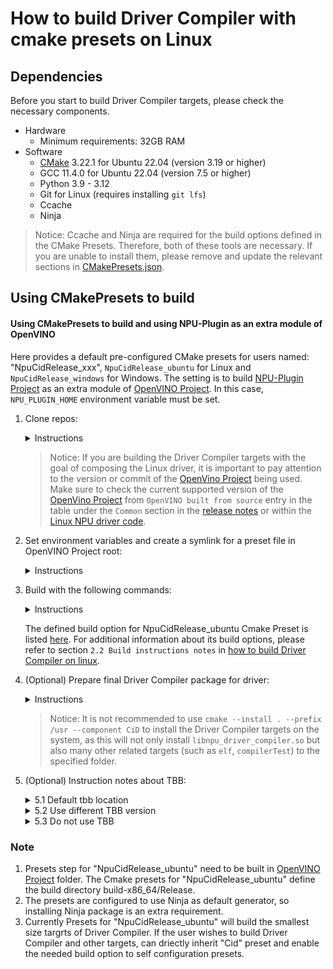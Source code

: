 # How to build Driver Compiler with cmake presets on Linux

## Dependencies

Before you start to build Driver Compiler targets, please check the necessary components. 
- Hardware
    - Minimum requirements: 32GB RAM
- Software
    - [CMake](https://cmake.org/download/) 3.22.1 for Ubuntu 22.04 (version 3.19 or higher)
    - GCC 11.4.0 for Ubuntu 22.04 (version 7.5 or higher)
    - Python 3.9 - 3.12
    - Git for Linux (requires installing `git lfs`)
    - Ccache
    - Ninja

> Notice: Ccache and Ninja are required for the build options defined in the CMake Presets. Therefore, both of these tools are necessary. If you are unable to install them, please remove and update the relevant sections in [CMakePresets.json](../../../CMakePresets.json#L5).

## Using CMakePresets to build

#### Using CMakePresets to build and using NPU-Plugin as an extra module of OpenVINO

Here provides a default pre-configured CMake presets for users named: "NpuCidRelease_xxx", `NpuCidRelease_ubuntu` for Linux and `NpuCidRelease_windows` for Windows. The setting is to build [NPU-Plugin Project] as an extra module of [OpenVINO Project]. In this case, `NPU_PLUGIN_HOME` environment variable must be set.

1. Clone repos:

    <details>
    <summary>Instructions</summary>

    ```sh
        # set the proxy, if required.
        # export  http_proxy=xxxx
        # export  https_proxy=xxxx

        cd /home/useraccount/workspace (Just an example, you could use your own branch/tag/commit.)
        git clone https://github.com/openvinotoolkit/openvino.git 
        cd openvino
        git checkout -b master origin/master (Just an example, you could use your own branch/tag/commit.)
        git submodule update --init --recursive

        cd /home/useraccount/workspace (Just an example, you could use your own branch/tag/commit.)
        git clone https://github.com/openvinotoolkit/npu_plugin.git
        cd npu_plugin
        git checkout -b master origin/master (Just an example, you could use your own branch/tag/commit.)
        git submodule update --init --recursive
    ```
    </details>

    > Notice: If you are building the Driver Compiler targets with the goal of composing the Linux driver, it is important to pay attention to the version or commit of the [OpenVino Project] being used. Make sure to check the current supported version of the [OpenVino Project] from `OpenVINO built from source` entry in the table under the `Common` section in the [release notes](https://github.com/intel/linux-npu-driver/releases/) or within the [Linux NPU driver code](https://github.com/intel/linux-npu-driver/blob/main/compiler/compiler_source.cmake#L20).

2. Set environment variables and create a symlink for a preset file in OpenVINO Project root:

    <details>
    <summary>Instructions</summary>
    
    ```sh
        # set the enviroment variables
        export OPENVINO_HOME=/home/useraccount/workspace/openvino (need change to your own path)
        export NPU_PLUGIN_HOME=/home/useraccount/workspace/npu_plugin (need change to your own path)

        cd $OPENVINO_HOME
        ln -s $NPU_PLUGIN_HOME/CMakePresets.json ./CMakePresets.json
    ```
    </details>

3. Build with the following commands:

    <details>
    <summary>Instructions</summary>
    
    ```sh
        cd $OPENVINO_HOME
        cmake --preset NpuCidRelease_ubuntu
        cd build-x86_64/Release/
        cmake --build ./ --target compilerTest profilingTest vpuxCompilerL0Test loaderTest -j8
    ```
    </details>

    The defined build option for NpuCidRelease_ubuntu Cmake Preset is listed [here](../../../CMakePresets.json#L238). For additional information about its build options, please refer to section `2.2 Build instructions notes` in [how to build Driver Compiler on linux](./how_to_build_driver_compiler_on_linux.md).

4. (Optional) Prepare final Driver Compiler package for driver:

    <details>
    <summary>Instructions</summary>

    All Driver Compiler related targets have now been generated in `$OPENVINO_HOME/bin/intel/Release` folder, where the binary libnpu_driver_compiler.so can be found. The following instructions are provided to pack Driver Compiler related targets to the specified location.

    ```sh
        #install Driver compiler related targets to current path. A `cid` folder will be generated to `$OPENVINO_HOME/build-x86_64/`.
        cd $OPENVINO_HOME/build-x86_64
        cmake --install . --prefix $PWD/ --component CiD


        # or to get a related compressed file. A RELEASE-CiD.tar.gz compressed file will be generated to `$OPENVINO_HOME/build-x86_64/`.
        cpack -D CPACK_COMPONENTS_ALL=CiD -D CPACK_CMAKE_GENERATOR=Ninja -D CPACK_PACKAGE_FILE_NAME="RELEASE" -G "TGZ"
    ```
    </details>

    > Notice: It is not recommended to use `cmake --install . --prefix /usr --component CiD` to install the Driver Compiler targets on the system, as this will not only  install `libnpu_driver_compiler.so` but also many other related targets (such as `elf`, `compilerTest`) to the specified folder.


5. (Optional) Instruction notes about TBB:

    <details>
    <summary>5.1 Default tbb location</summary>

    The [build instructions](../../../CMakePresets.json#L270) uses the `"ENABLE_SYSTEM_TBB": false` option, which means that the TBB library downloaded by [OpenVINO Project] will be used. The download path for this TBB library is `$OPENVINO_HOME/temp/tbb`. Within the downloaded TBB folder, `$OPENVINO_HOME/temp/tbb/lib/libtbb.so.12` and `$OPENVINO_HOME/temp/tbb/lib/libtbbmalloc.so.2` are required for the Release version. 

    </details>

    <details>
    <summary>5.2 Use different TBB version</summary>

    If you wish to build with system TBB, you need install TBB in your local system first and then use `"ENABLE_SYSTEM_TBB": true` option to instead of `"ENABLE_SYSTEM_TBB": false` option in [here](../../../CMakePresets.json#L271).

    If you wish to build with a specific version of TBB, you can download it from [oneTBB Project] and unzip its release package. Then, add the following new lines after line 274 in [CMakePresets.json](../../../CMakePresets.json#L274) file.

    ```sh
        "TBBROOT": {
            "type": "FILEPATH",
            "value": "/home/username/path/to/downloaded/tbb"
        }
    ```
    
    The version of TBB downloaded by [OpenVINO Project] is 2021.2.4, and you can find the version information in the [corresponding file](https://github.com/openvinotoolkit/openvino/blob/master/cmake/dependencies.cmake#L120) within [OpenVINO Project]. If you would like to build TBB on your own, please refer to [INSTALL.md](https://github.com/oneapi-src/oneTBB/blob/master/INSTALL.md#build-onetbb) in [oneTBB Project] or [how to build tbb.md](./how-to-build-tbb.md).

    </details>

    <details>
    <summary>5.3 Do not use TBB</summary>

    If you wish to build without TBB (which will result in a slower build process), you need change `"value": "TBB"` to `"value": "SEQ"` in [here](../../../CMakePresets.json#L224). More info about SEQ mode, please refer to this [file](https://github.com/openvinotoolkit/openvino/blob/master/docs/dev/cmake_options_for_custom_compilation.md#options-affecting-binary-size).

    </details>

### Note

1. Presets step for "NpuCidRelease_ubuntu" need to be built in [OpenVINO Project] folder. The Cmake presets for "NpuCidRelease_ubuntu" define the build directory build-x86_64/Release.
2. The presets are configured to use Ninja as default generator, so installing Ninja package is an extra requirement.
3. Currently Presets for "NpuCidRelease_ubuntu" will build the smallest size targrts of Driver Compiler. If the user wishes to build Driver Compiler and other targets, can driectly inherit "Cid" preset and enable the needed build option to self configuration presets.

[OpenVINO Project]: https://github.com/openvinotoolkit/openvino
[NPU-Plugin Project]: https://github.com/openvinotoolkit/npu_plugin
[oneTBB Project]: https://github.com/oneapi-src/oneTBB
